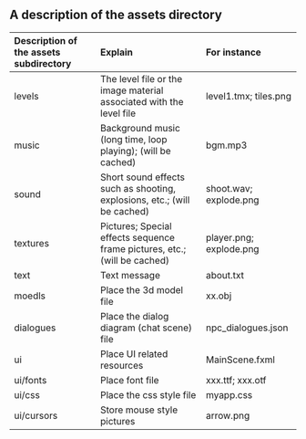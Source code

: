 ## A description of the assets directory

| Description of the assets subdirectory | Explain                                                                   | For instance            |
|:---------------------------------------|:--------------------------------------------------------------------------|:------------------------|
| levels                                 | The level file or the image material associated with the level file       | level1.tmx; tiles.png   |
| music                                  | Background music (long time, loop playing); (will be cached)              | bgm.mp3                 |
| sound                                  | Short sound effects such as shooting, explosions, etc.; (will be cached)  | shoot.wav; explode.png  |
| textures                               | Pictures; Special effects sequence frame pictures, etc.; (will be cached) | player.png; explode.png |
| text                                   | Text message                                                              | about.txt               |
| moedls                                 | Place the 3d model file                                                   | xx.obj                  |
| dialogues                              | Place the dialog diagram (chat scene) file                                | npc_dialogues.json      |
| ui                                     | Place UI related resources                                                | MainScene.fxml          |
| ui/fonts                               | Place font file                                                           | xxx.ttf; xxx.otf        |
| ui/css                                 | Place the css style file                                                  | myapp.css               |
| ui/cursors                             | Store mouse style pictures                                                | arrow.png               |




